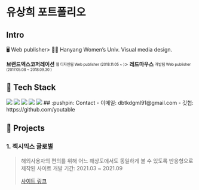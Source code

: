 # 유상희 포트폴리오

## Intro
🖥️ Web publisher>
👩‍🎓 Hanyang Women’s Univ. Visual media design.

**브랜드엑스코퍼레이션** <sub><sup>웹 디자인팀 Web publisher (2018.11.05 ~ )</sup></sub>>
**레드마우스** <sub><sup>개발팀 Web publisher (2017.05.08 ~ 2018.09.30 )</sup></sub> 
## :pushpin: Tech Stack

<img src="https://img.shields.io/badge/html5-E34F26?style=flat-square&logo=html5&logoColor=white"/>
<img src="https://img.shields.io/badge/css3-1572B6?style=flat-square&logo=css3&logoColor=white"/>
<img src="https://img.shields.io/badge/Sass-CC6699?style=flat-square&logo=Sass&logoColor=white"/>
<img src="https://img.shields.io/badge/JavaScript-F7DF1E?style=flat-square&logo=JavaScript&logoColor=white"/>
<img src="https://img.shields.io/badge/jQuery-0769AD?style=flat-square&logo=jQuery&logoColor=white"/>
## :pushpin: Contact
- 이메일: dbtkdgml91@gmail.com
- 깃헙: https://github.com/youtable

</br>

## :pushpin: Projects
### 1. 젝시믹스 글로벌
>해외사용자의 편의를 위해 어느 해상도에서도 동일하게 볼 수 있도록
반응형으로 제작된 사이트
>개발 기간: 2021.03 ~ 2021.09 
>  
>  
>[사이트 링크](http://skin-skin20--shop2.xexymixglobal.cafe24.com/) 
